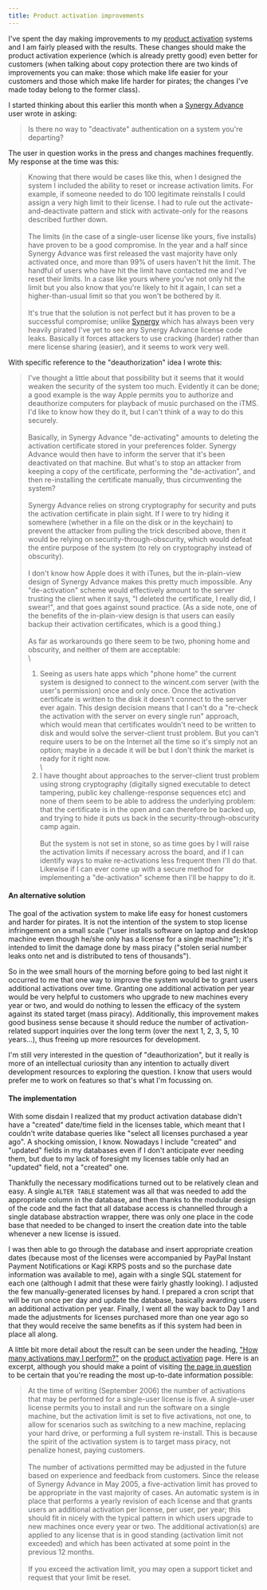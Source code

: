 ```yaml
---
title: Product activation improvements
---
```


I've spent the day making improvements to my [product activation](http://www.wincent.com/a/support/activation/) systems and I am fairly pleased with the results. These changes should make the product activation experience (which is already pretty good) even better for customers (when talking about copy protection there are two kinds of improvements you can make: those which make life easier for your customers and those which make life harder for pirates; the changes I've made today belong to the former class).

I started thinking about this earlier this month when a [Synergy Advance](http://synergyadvance.com/) user wrote in asking:

> Is there no way to "deactivate" authentication on a system you're departing?





The user in question works in the press and changes machines frequently. My response at the time was this:

> Knowing that there would be cases like this, when I designed the system I included the ability to reset or increase activation limits. For example, if someone needed to do 100 legitimate reinstalls I could assign a very high limit to their license. I had to rule out the activate-and-deactivate pattern and stick with activate-only for the reasons described further down.\
> \
> The limits (in the case of a single-user license like yours, five installs) have proven to be a good compromise. In the year and a half since Synergy Advance was first released the vast majority have only activated once, and more than 99% of users haven't hit the limit. The handful of users who have hit the limit have contacted me and I've reset their limits. In a case like yours where you've not only hit the limit but you also know that you're likely to hit it again, I can set a higher-than-usual limit so that you won't be bothered by it.\
> \
> It's true that the solution is not perfect but it has proven to be a successful compromise; unlike [Synergy](http://synergy.wincent.com/) which has always been very heavily pirated I've yet to see any Synergy Advance license code leaks. Basically it forces attackers to use cracking (harder) rather than mere license sharing (easier), and it seems to work very well.

With specific reference to the "deauthorization" idea I wrote this:

> I've thought a little about that possibility but it seems that it would weaken the security of the system too much. Evidently it can be done; a good example is the way Apple permits you to authorize and deauthorize computers for playback of music purchased on the iTMS. I'd like to know how they do it, but I can't think of a way to do this securely.\
> \
> Basically, in Synergy Advance "de-activating" amounts to deleting the activation certificate stored in your preferences folder. Synergy Advance would then have to inform the server that it's been deactivated on that machine. But what's to stop an attacker from keeping a copy of the certificate, performing the "de-activation", and then re-installing the certificate manually, thus circumventing the system?\
> \
> Synergy Advance relies on strong cryptography for security and puts the activation certificate in plain sight. If I were to try hiding it somewhere (whether in a file on the disk or in the keychain) to prevent the attacker from pulling the trick described above, then it would be relying on security-through-obscurity, which would defeat the entire purpose of the system (to rely on cryptography instead of obscurity).\
> \
> I don't know how Apple does it with iTunes, but the in-plain-view design of Synergy Advance makes this pretty much impossible. Any "de-activation" scheme would effectively amount to the server trusting the client when it says, "I deleted the certificate, I really did, I swear!", and that goes against sound practice. (As a side note, one of the benefits of the in-plain-view design is that users can easily backup their activation certificates, which is a good thing.)\
> \
> As far as workarounds go there seem to be two, phoning home and obscurity, and neither of them are acceptable:\
> \
> 1. Seeing as users hate apps which "phone home" the current system is designed to connect to the wincent.com server (with the user's permission) once and only once. Once the activation certificate is written to the disk it doesn't connect to the server ever again. This design decision means that I can't do a "re-check the activation with the server on every single run" approach, which would mean that certificates wouldn't need to be written to disk and would solve the server-client trust problem. But you can't require users to be on the Internet all the time so it's simply not an option; maybe in a decade it will be but I don't think the market is ready for it right now.\
> \
> 2. I have thought about approaches to the server-client trust problem using strong cryptography (digitally signed executable to detect tampering, public key challenge-response sequences etc) and none of them seem to be able to address the underlying problem: that the certificate is in the open and can therefore be backed up, and trying to hide it puts us back in the security-through-obscurity camp again.\
> \
> But the system is not set in stone, so as time goes by I will raise the activation limits if necessary across the board, and if I can identify ways to make re-activations less frequent then I'll do that. Likewise if I can ever come up with a secure method for implementing a "de-activation" scheme then I'll be happy to do it.

#### An alternative solution

The goal of the activation system to make life easy for honest customers and harder for pirates. It is not the intention of the system to stop license infringement on a small scale ("user installs software on laptop and desktop machine even though he/she only has a license for a single machine"); it's intended to limit the damage done by mass piracy ("stolen serial number leaks onto net and is distributed to tens of thousands").

So in the wee small hours of the morning before going to bed last night it occurred to me that one way to improve the system would be to grant users additional activations over time. Granting one additional activation per year would be very helpful to customers who upgrade to new machines every year or two, and would do nothing to lessen the efficacy of the system against its stated target (mass piracy). Additionally, this improvement makes good business sense because it should reduce the number of activation-related support inquiries over the long term (over the next 1, 2, 3, 5, 10 years...), thus freeing up more resources for development.

I'm still very interested in the question of "deauthorization", but it really is more of an intellectual curiosity than any intention to actually divert development resources to exploring the question. I know that users would prefer me to work on features so that's what I'm focussing on.

#### The implementation

With some disdain I realized that my product activation database didn't have a "created" date/time field in the licenses table, which meant that I couldn't write database queries like "select all licenses purchased a year ago". A shocking omission, I know. Nowadays I include "created" and "updated" fields in my databases even if I don't anticipate ever needing them, but due to my lack of foresight my licenses table only had an "updated" field, not a "created" one.

Thankfully the necessary modifications turned out to be relatively clean and easy. A single `ALTER TABLE` statement was all that was needed to add the appropriate column in the database, and then thanks to the modular design of the code and the fact that all database access is channelled through a single database abstraction wrapper, there was only one place in the code base that needed to be changed to insert the creation date into the table whenever a new license is issued.

I was then able to go through the database and insert appropriate creation dates (because most of the licenses were accompanied by PayPal Instant Payment Notifications or Kagi KRPS posts and so the purchase date information was available to me), again with a single SQL statement for each one (although I admit that these were fairly ghastly looking). I adjusted the few manually-generated licenses by hand. I prepared a cron script that will be run once per day and update the database, basically awarding users an additional activation per year. Finally, I went all the way back to Day 1 and made the adjustments for licenses purchased more than one year ago so that they would receive the same benefits as if this system had been in place all along.

A little bit more detail about the result can be seen under the heading, ["How many activations may I perform?"](http://www.wincent.com/a/support/activation/#limits) on the [product activation](http://www.wincent.com/a/support/activation/) page. Here is an excerpt, although you should make a point of visiting [the page in question](http://www.wincent.com/a/support/activation/#limits) to be certain that you're reading the most up-to-date information possible:

> At the time of writing (September 2006) the number of activations that may be performed for a single-user license is five. A single-user license permits you to install and run the software on a single machine, but the activation limit is set to five activations, not one, to allow for scenarios such as switching to a new machine, replacing your hard drive, or performing a full system re-install. This is because the spirit of the activation system is to target mass piracy, not penalize honest, paying customers.\
> \
> The number of activations permitted may be adjusted in the future based on experience and feedback from customers. Since the release of Synergy Advance in May 2005, a five-activation limit has proved to be appropriate in the vast majority of cases. An automatic system is in place that performs a yearly revision of each license and that grants users an additional activation per license, per user, per year; this should fit in nicely with the typical pattern in which users upgrade to new machines once every year or two. The additional activation(s) are applied to any license that is in good standing (activation limit not exceeded) and which has been activated at some point in the previous 12 months.\
> \
> If you exceed the activation limit, you may open a support ticket and request that your limit be reset.

